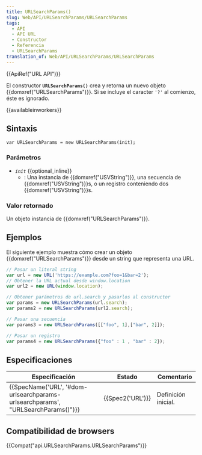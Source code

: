```yaml
---
title: URLSearchParams()
slug: Web/API/URLSearchParams/URLSearchParams
tags:
  - API
  - API URL
  - Constructor
  - Referencia
  - URLSearchParams
translation_of: Web/API/URLSearchParams/URLSearchParams
---
```


{{ApiRef("URL API")}}

El constructor **`URLSearchParams()`** crea y retorna un nuevo objeto {{domxref("URLSearchParams")}}. Si se incluye el caracter `'?'` al comienzo, éste es ignorado.

{{availableinworkers}}

## Sintaxis

```
var URLSearchParams = new URLSearchParams(init);
```

### Parámetros

- _`init`_ {{optional_inline}}
  - : Una instancia de {{domxref("USVString")}}, una secuencia de {{domxref("USVString")}}s, o un registro conteniendo dos {{domxref("USVString")}}s.

### Valor retornado

Un objeto instancia de {{domxref("URLSearchParams")}}.

## Ejemplos

El siguiente ejemplo muestra cómo crear un objeto {{domxref("URLSearchParams")}} desde un string que representa una URL.

```js
// Pasar un literal string
var url = new URL('https://example.com?foo=1&bar=2');
// Obtener la URL actual desde window.location
var url2 = new URL(window.location);

// Obtener parámetros de url.search y pasarlos al constructor
var params = new URLSearchParams(url.search);
var params2 = new URLSearchParams(url2.search);

// Pasar una secuencia
var params3 = new URLSearchParams([["foo", 1],["bar", 2]]);

// Pasar un registro
var params4 = new URLSearchParams({"foo" : 1 , "bar" : 2});
```

## Especificaciones

| Especificación                                                                                               | Estado               | Comentario          |
| ------------------------------------------------------------------------------------------------------------ | -------------------- | ------------------- |
| {{SpecName('URL', '#dom-urlsearchparams-urlsearchparams', "URLSearchParams()")}} | {{Spec2('URL')}} | Definición inicial. |

## Compatibilidad de browsers

{{Compat("api.URLSearchParams.URLSearchParams")}}
